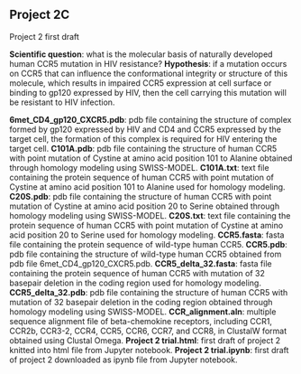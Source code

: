 ## Project 2C
Project 2 first draft

**Scientific question**: what is the molecular basis of naturally developed human CCR5 mutation in HIV resistance?
**Hypothesis**: if a mutation occurs on CCR5 that can influence the conformational integrity or structure of this molecule, which results in impaired CCR5 expression at cell surface or binding to gp120 expressed by HIV, then the cell carrying this mutation will be resistant to HIV infection.

**6met_CD4_gp120_CXCR5.pdb**: pdb file containing the structure of complex formed by gp120 expressed by HIV and CD4 and CCR5 expressed by the target cell, the formation of this complex is required for HIV entering the target cell.
**C101A.pdb**: pdb file containing the structure of human CCR5 with point mutation of Cystine at amino acid position 101 to Alanine obtained through homology modeling using SWISS-MODEL.
**C101A.txt**: text file containing the protein sequence of human CCR5 with point mutation of Cystine at amino acid position 101 to Alanine used for homology modeling.
**C20S.pdb**: pdb file containing the structure of human CCR5 with point mutation of Cystine at amino acid position 20 to Serine obtained through homology modeling using SWISS-MODEL.
**C20S.txt**: text file containing the protein sequence of human CCR5 with point mutation of Cystine at amino acid position 20 to Serine used for homology modeling.
**CCR5.fasta**: fasta file containing the protein sequence of wild-type human CCR5.
**CCR5.pdb**: pdb file containing the structure of wild-type human CCR5 obtained from pdb file 6met_CD4_gp120_CXCR5.pdb.
**CCR5_delta_32.fasta**: fasta file containing the protein sequence of human CCR5 with mutation of 32 basepair deletion in the coding region used for homology modeling.
**CCR5_delta_32.pdb**: pdb file containing the structure of human CCR5 with mutation of 32 basepair deletion in the coding region obtained through homology modeling using SWISS-MODEL.
**CCR_alignment.aln**: multiple sequence alignment file of beta-chemokine receptors, including CCR1, CCR2b, CCR3-2, CCR4, CCR5, CCR6, CCR7, and CCR8, in ClustalW format obtained using Clustal Omega.
**Project 2 trial.html**: first draft of project 2 knitted into html file from Jupyter notebook.
**Project 2 trial.ipynb**: first draft of project 2 downloaded as ipynb file from Jupyter notebook.
